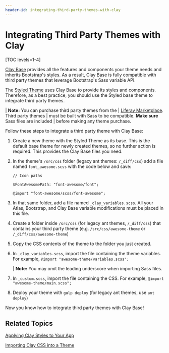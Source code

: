 ```yaml
---
header-id: integrating-third-party-themes-with-clay
---
```


# Integrating Third Party Themes with Clay

[TOC levels=1-4]

[Clay Base](https://github.com/liferay/liferay-portal/tree/7.1.x/modules/apps/frontend-theme/frontend-theme-styled/src/main/resources/META-INF/resources/_styled/css/clay) 
provides all the features and components your theme needs and inherits 
Bootstrap's styles. As a result, Clay Base is fully compatible with third party 
themes that leverage Bootstrap's Sass variable API. 

The 
[Styled Theme](https://github.com/liferay/liferay-portal/tree/7.1.x/modules/apps/frontend-theme/frontend-theme-styled) 
uses Clay Base to provide its styles and components. Therefore, as a best 
practice, you should use the Styled base theme to integrate third party themes. 

| **Note:** You can purchase third party themes from the
| [Liferay Marketplace](https://web.liferay.com/marketplace). Third party themes
| must be built with Sass to be compatible. **Make sure** Sass files are included
| before making any theme purchase.

Follow these steps to integrate a third party theme with Clay Base:

1.  Create a new theme with the Styled Theme as its base. This is the default 
    base theme for newly created themes, so no further action is required. This 
    provides the Clay Base files you need. 

2.  In the theme's `/src/css` folder (legacy ant themes: `/_diff/css`) add a 
    file named `font_awesome.scss` with the code below and save:

        // Icon paths

        $FontAwesomePath: "font-awesome/font";

        @import "font-awesome/scss/font-awesome";

3.  In that same folder, add a file named `_clay_variables.scss`. All your
    Atlas, Bootstrap, and Clay Base variable modifications must be placed in 
    this file.

4.  Create a folder inside `/src/css` (for legacy ant themes, `/_diff/css`) that 
    contains your third party theme (e.g. `/src/css/awesome-theme` or
    `/_diff/css/awesome-theme`)

5.  Copy the CSS contents of the theme to the folder you just created.

6.  In `_clay_variables.scss`, import the file containing the theme variables. 
    For example, `@import "awesome-theme/variables.scss";`
 
    | **Note:** You may omit the leading underscore when importing Sass files.

7.  In `_custom.scss`, import the file containing the CSS. For example, 
    `@import "awesome-theme/main.scss";`

8.  Deploy your theme with `gulp deploy` (for legacy ant themes, use 
    `ant deploy`)

Now you know how to integrate third party themes with Clay Base!

## Related Topics

[Applying Clay Styles to Your App](/docs/7-1/tutorials/-/knowledge_base/t/applying-clay-styles-to-your-app)

[Importing Clay CSS into a Theme](/docs/7-1/tutorials/-/knowledge_base/t/importing-clay-css-into-a-theme)
